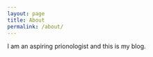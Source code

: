 ```yaml
---
layout: page
title: About
permalink: /about/
---
```


I am an aspiring prionologist and this is my blog.